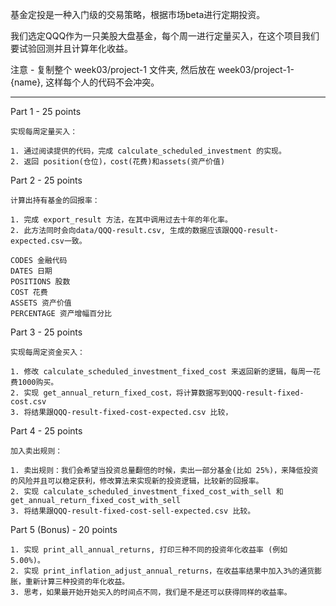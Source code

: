 基金定投是一种入门级的交易策略，根据市场beta进行定期投资。

我们选定QQQ作为一只美股大盘基金，每个周一进行定量买入，在这个项目我们要试验回测并且计算年化收益。

注意 - 复制整个 week03/project-1 文件夹, 然后放在 week03/project-1-{name}, 这样每个人的代码不会冲突。

-------
Part 1 - 25 points

```
实现每周定量买入：

1. 通过阅读提供的代码，完成 calculate_scheduled_investment 的实现。
2. 返回 position(仓位)，cost(花费)和assets(资产价值)

```

Part 2 - 25 points

```
计算出持有基金的回报率：

1. 完成 export_result 方法，在其中调用过去十年的年化率。
2. 此方法同时会向data/QQQ-result.csv, 生成的数据应该跟QQQ-result-expected.csv一致。

CODES 金融代码
DATES 日期
POSITIONS 股数
COST 花费
ASSETS 资产价值
PERCENTAGE 资产增幅百分比
```

Part 3 - 25 points

```
实现每周定资金买入：

1. 修改 calculate_scheduled_investment_fixed_cost 来返回新的逻辑，每周一花费1000购买。
2. 实现 get_annual_return_fixed_cost，将计算数据写到QQQ-result-fixed-cost.csv
3. 将结果跟QQQ-result-fixed-cost-expected.csv 比较，

```

Part 4 - 25 points
```
加入卖出规则：

1. 卖出规则：我们会希望当投资总量翻倍的时候，卖出一部分基金(比如 25%)，来降低投资的风险并且可以稳定获利，修改算法来实现新的投资逻辑，比较新的回报率。
2. 实现 calculate_scheduled_investment_fixed_cost_with_sell 和 get_annual_return_fixed_cost_with_sell
3. 将结果跟QQQ-result-fixed-cost-sell-expected.csv 比较。

```



Part 5 (Bonus) - 20 points

```
1. 实现 print_all_annual_returns, 打印三种不同的投资年化收益率 (例如 5.00%)。
2. 实现 print_inflation_adjust_annual_returns，在收益率结果中加入3%的通货膨胀，重新计算三种投资的年化收益。
3. 思考，如果最开始开始买入的时间点不同，我们是不是还可以获得同样的收益率。

```